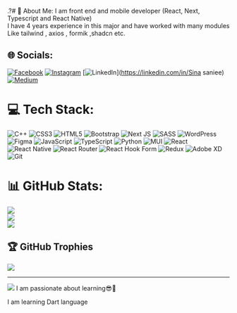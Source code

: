 .?# 💫 About Me:
I am front end and mobile developer (React, Next, Typescript and React Native)<br>I have 4 years experience in this major and have worked with many modules <br>Like tailwind , axios , formik ,shadcn etc. 


## 🌐 Socials:
[![Facebook](https://img.shields.io/badge/Facebook-%231877F2.svg?logo=Facebook&logoColor=white)](https://facebook.com/M.sin.san) [![Instagram](https://img.shields.io/badge/Instagram-%23E4405F.svg?logo=Instagram&logoColor=white)](https://instagram.com/M.sina.saniee) [![LinkedIn](https://img.shields.io/badge/LinkedIn-%230077B5.svg?logo=linkedin&logoColor=white)](https://linkedin.com/in/Sina saniee) [![Medium](https://img.shields.io/badge/Medium-12100E?logo=medium&logoColor=white)](https://medium.com/@Sina) 

# 💻 Tech Stack:
![C++](https://img.shields.io/badge/c++-%2300599C.svg?style=for-the-badge&logo=c%2B%2B&logoColor=white) ![CSS3](https://img.shields.io/badge/css3-%231572B6.svg?style=for-the-badge&logo=css3&logoColor=white) ![HTML5](https://img.shields.io/badge/html5-%23E34F26.svg?style=for-the-badge&logo=html5&logoColor=white) ![Bootstrap](https://img.shields.io/badge/bootstrap-%238511FA.svg?style=for-the-badge&logo=bootstrap&logoColor=white) ![Next JS](https://img.shields.io/badge/Next-black?style=for-the-badge&logo=next.js&logoColor=white) ![SASS](https://img.shields.io/badge/SASS-hotpink.svg?style=for-the-badge&logo=SASS&logoColor=white) ![WordPress](https://img.shields.io/badge/WordPress-%23117AC9.svg?style=for-the-badge&logo=WordPress&logoColor=white) ![Figma](https://img.shields.io/badge/figma-%23F24E1E.svg?style=for-the-badge&logo=figma&logoColor=white) ![JavaScript](https://img.shields.io/badge/javascript-%23323330.svg?style=for-the-badge&logo=javascript&logoColor=%23F7DF1E) ![TypeScript](https://img.shields.io/badge/typescript-%23007ACC.svg?style=for-the-badge&logo=typescript&logoColor=white) ![Python](https://img.shields.io/badge/python-3670A0?style=for-the-badge&logo=python&logoColor=ffdd54) ![MUI](https://img.shields.io/badge/MUI-%230081CB.svg?style=for-the-badge&logo=mui&logoColor=white) ![React](https://img.shields.io/badge/react-%2320232a.svg?style=for-the-badge&logo=react&logoColor=%2361DAFB) ![React Native](https://img.shields.io/badge/react_native-%2320232a.svg?style=for-the-badge&logo=react&logoColor=%2361DAFB) ![React Router](https://img.shields.io/badge/React_Router-CA4245?style=for-the-badge&logo=react-router&logoColor=white) ![React Hook Form](https://img.shields.io/badge/React%20Hook%20Form-%23EC5990.svg?style=for-the-badge&logo=reacthookform&logoColor=white) ![Redux](https://img.shields.io/badge/redux-%23593d88.svg?style=for-the-badge&logo=redux&logoColor=white) ![Adobe XD](https://img.shields.io/badge/Adobe%20XD-470137?style=for-the-badge&logo=Adobe%20XD&logoColor=#FF61F6) ![Git](https://img.shields.io/badge/git-%23F05033.svg?style=for-the-badge&logo=git&logoColor=white)
# 📊 GitHub Stats:
![](https://github-readme-stats.vercel.app/api?username=Sinasaniee1379&theme=prussian&hide_border=false&include_all_commits=true&count_private=true)<br/>
![](https://github-readme-streak-stats.herokuapp.com/?user=Sinasaniee1379&theme=prussian&hide_border=false)<br/>
![](https://github-readme-stats.vercel.app/api/top-langs/?username=Sinasaniee1379&theme=prussian&hide_border=false&include_all_commits=true&count_private=true&layout=compact)

## 🏆 GitHub Trophies
![](https://github-profile-trophy.vercel.app/?username=Sinasaniee1379&theme=radical&no-frame=false&no-bg=true&margin-w=4)

---
[![](https://visitcount.itsvg.in/api?id=Sinasaniee1379&icon=0&color=0)](https://visitcount.itsvg.in)
I am passionate about learning😎📱

I am learning Dart language

<!-- Proudly created with GPRM ( https://gprm.itsvg.in ) -->

